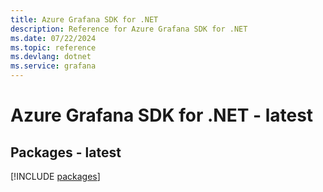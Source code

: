 ```yaml
---
title: Azure Grafana SDK for .NET
description: Reference for Azure Grafana SDK for .NET
ms.date: 07/22/2024
ms.topic: reference
ms.devlang: dotnet
ms.service: grafana
---
```

# Azure Grafana SDK for .NET - latest
## Packages - latest
[!INCLUDE [packages](grafana-index.md)]